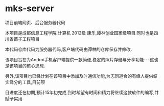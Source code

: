 mks-server
==========

项目前端网页、后台服务器代码


本项目是成都信息工程学院 计算机 2012级 康乐,谭林创业国家级项目.同时也是四川省苗子工程项目

本代码仓库代码为服务器代码,客户端代码由谭林的仓库保存并修改.

该项目旨在为Androi手机客户端提供一款简便,稳定的照片存储与分享功能---这也是该项目的核心思想.

另外,该项目也已经计划在该项目中添加及时通信功能,为志同道合的有缘人提供结实缘分的工具,目前项

目进度还在初期,预计15年初完成,到时希望有时间和精力将继续这款软件的编写,并赋予实用.

